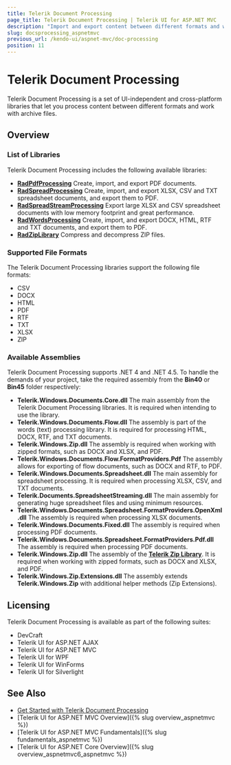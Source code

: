 ```yaml
---
title: Telerik Document Processing
page_title: Telerik Document Processing | Telerik UI for ASP.NET MVC
description: "Import and export content between different formats and work with archive files by using Telerik Document Processing."
slug: docsprocessing_aspnetmvc
previous_url: /kendo-ui/aspnet-mvc/doc-processing
position: 11
---
```


# Telerik Document Processing

Telerik Document Processing is a set of UI-independent and cross-platform libraries that let you process content between different formats and work with archive files.

## Overview

### List of Libraries

Telerik Document Processing includes the following available libraries:

* [**RadPdfProcessing**](http://docs.telerik.com/devtools/document-processing/libraries/radpdfprocessing/overview) Create, import, and export PDF documents.
* [**RadSpreadProcessing**](http://docs.telerik.com/devtools/document-processing/libraries/radspreadprocessing/overview) Create, import, and export XLSX, CSV and TXT spreadsheet documents, and export them to PDF.
* [**RadSpreadStreamProcessing**](http://docs.telerik.com/devtools/document-processing/libraries/radspreadstreamprocessing/overview) Export large XLSX and CSV spreadsheet documents with low memory footprint and great performance.
* [**RadWordsProcessing**](http://docs.telerik.com/devtools/document-processing/libraries/radwordsprocessing/overview) Create, import, and export DOCX, HTML, RTF and TXT documents, and export them to PDF.
* [**RadZipLibrary**](http://docs.telerik.com/devtools/document-processing/libraries/radziplibrary/overview) Compress and decompress ZIP files.

### Supported File Formats

The Telerik Document Processing libraries support the following file formats:

* CSV
* DOCX
* HTML
* PDF
* RTF
* TXT
* XLSX
* ZIP

### Available Assemblies

Telerik Document Processing supports .NET 4 and .NET 4.5. To handle the demands of your project, take the required assembly from the **Bin40** or **Bin45** folder respectively:

* **Telerik.Windows.Documents.Core.dll** The main assembly from the Telerik Document Processing libraries. It is required when intending to use the library.
* **Telerik.Windows.Documents.Flow.dll** The assembly is part of the words (text) processing library. It is required for processing HTML, DOCX, RTF, and TXT documents.
* **Telerik.Windows.Zip.dll** The assembly is required when working with zipped formats, such as DOCX and XLSX, and PDF.
* **Telerik.Windows.Documents.Flow.FormatProviders.Pdf** The assembly allows for exporting of flow documents, such as DOCX and RTF, to PDF.
* **Telerik.Windows.Documents.Spreadsheet.dll** The main assembly for spreadsheet processing. It is required when processing XLSX, CSV, and TXT documents.
* **Telerik.Documents.SpreadsheetStreaming.dll** The main assembly for generating huge spreadsheet files and using minimum resources.
* **Telerik.Windows.Documents.Spreadsheet.FormatProviders.OpenXml.dll** The assembly is required when processing XLSX documents.
* **Telerik.Windows.Documents.Fixed.dll** The assembly is required when processing PDF documents.
* **Telerik.Windows.Documents.Spreadsheet.FormatProviders.Pdf.dll** The assembly is required when processing PDF documents.
* **Telerik.Windows.Zip.dll** The assembly of the [**Telerik Zip Library**](http://demos.telerik.com/aspnet-ajax/ziplibrary/examples/overview/defaultcs.aspx). It is required when working with zipped formats, such as DOCX and XLSX, and PDF.
* **Telerik.Windows.Zip.Extensions.dll** The assembly extends **Telerik.Windows.Zip** with additional helper methods (Zip Extensions).

## Licensing

Telerik Document Processing is available as part of the following suites:

* DevCraft
* Telerik UI for ASP.NET AJAX
* Telerik UI for ASP.NET MVC
* Telerik UI for WPF
* Telerik UI for WinForms
* Telerik UI for Silverlight

## See Also

* [Get Started with Telerik Document Processing](http://docs.telerik.com/devtools/document-processing/installation-and-deployment/installing-on-your-computer)
* [Telerik UI for ASP.NET MVC Overview]({% slug overview_aspnetmvc %})
* [Telerik UI for ASP.NET MVC Fundamentals]({% slug fundamentals_aspnetmvc %})
* [Telerik UI for ASP.NET Core Overview]({% slug overview_aspnetmvc6_aspnetmvc %})
